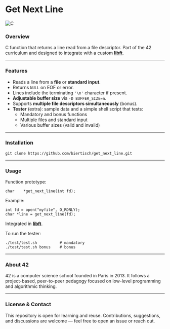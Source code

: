 # Get Next Line

![C](https://img.shields.io/badge/language-C-blue.svg)

### Overview
C function that returns a line read from a file descriptor. Part of the 42 curriculum and designed to integrate with a custom [**libft**](https://github.com/biertisch/libft).

---
### Features

* Reads a line from a **file** or **standard input**.
* Returns `NULL` on EOF or error.
* Lines include the terminating `'\n'` character if present.
* **Adjustable buffer size** via `-D BUFFER_SIZE=n`.
* Supports **multiple file descriptors simultaneously** (bonus).
* **Tester** (extra): sample data and a simple shell script that tests:
	* Mandatory and bonus functions
	* Multiple files and standard input
	* Various buffer sizes (valid and invalid)

---
### Installation

```
git clone https://github.com/biertisch/get_next_line.git
```

---
### Usage

Function prototype:
```
char	*get_next_line(int fd);
```
Example:
```
int fd = open("myfile", O_RDNLY);
char *line = get_next_line(fd);
```

Integrated in [**libft**](https://github.com/biertisch/libft).


To run the tester:
```
./test/test.sh			# mandatory
./test/test.sh bonus	# bonus
```

---
### About 42

42 is a computer science school founded in Paris in 2013. It follows a project-based, peer-to-peer pedagogy focused on low-level programming and algorithmic thinking.

---
### License & Contact

This repository is open for learning and reuse. Contributions, suggestions, and discussions are welcome — feel free to open an issue or reach out.